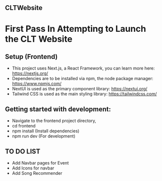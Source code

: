 ## CLTWebsite
# First Pass In Attempting to Launch the CLT Website

## Setup (Frontend)
- This project uses Next.js, a React Framework, you can learn more here: https://nextjs.org/
- Dependencies are to be installed via npm, the node package manager: https://www.npmjs.com/ 
- NextUI is used as the primary component library: https://nextui.org/ 
- Tailwind CSS is used as the main styling library: https://tailwindcss.com/ 

## Getting started with development:
- Navigate to the frontend project directory, 
- cd frontend
- npm install (Install dependencies)
- npm run dev (For development)

## TO DO LIST
- Add Navbar pages for Event
- Add Icons for navbar
- Add Song Recommender
